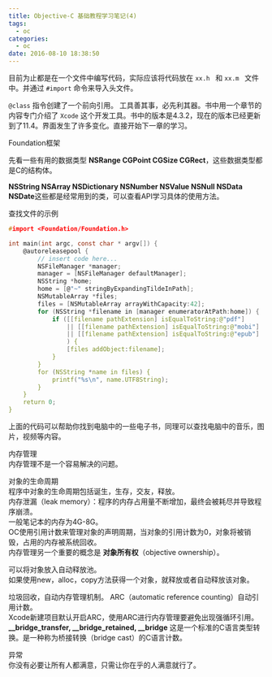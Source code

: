```yaml
---
title: Objective-C 基础教程学习笔记(4)
tags:
  - oc
categories:
  - oc
date: 2016-08-10 18:38:50
---
```


目前为止都是在一个文件中编写代码，实际应该将代码放在 `xx.h ` 和  `xx.m ` 文件中。并通过 `#import` 命令来导入头文件。

`@class` 指令创建了一个前向引用。  <!-- more -->
工具善其事，必先利其器。书中用一个章节的内容专门介绍了 `Xcode` 这个开发工具。书中的版本是4.3.2，现在的版本已经更新到了11.4。界面发生了许多变化。直接开始下一章的学习。

Foundation框架

先看一些有用的数据类型 **NSRange CGPoint CGSize CGRect**，这些数据类型都是C的结构体。

**NSString NSArray NSDictionary NSNumber NSValue NSNull NSData NSDate**这些都是经常用到的类，可以查看API学习具体的使用方法。

查找文件的示例

```c
#import <Foundation/Foundation.h>

int main(int argc, const char * argv[]) {
    @autoreleasepool {
        // insert code here...
        NSFileManager *manager;
        manager = [NSFileManager defaultManager];
        NSString *home;
        home = [@"~" stringByExpandingTildeInPath];
        NSMutableArray *files;
        files = [NSMutableArray arrayWithCapacity:42];
        for (NSString *filename in [manager enumeratorAtPath:home]) {
            if ([[filename pathExtension] isEqualToString:@"pdf"]
                || [[filename pathExtension] isEqualToString:@"mobi"]
                || [[filename pathExtension] isEqualToString:@"epub"]
                ) {
                [files addObject:filename];
            }
        }
        for (NSString *name in files) {
            printf("%s\n", name.UTF8String);
        }
    }
    return 0;
}
```
上面的代码可以帮助你找到电脑中的一些电子书，同理可以查找电脑中的音乐，图片，视频等内容。

内存管理  
内存管理不是一个容易解决的问题。  

对象的生命周期  
程序中对象的生命周期包括诞生，生存，交友，释放。  
内存泄漏（leak memory）：程序的内存占用量不断增加，最终会被耗尽并导致程序崩溃。  
一般笔记本的内存为4G-8G。  
OC使用引用计数来管理对象的声明周期，当对象的引用计数为0，对象将被销毁，占用的内存被系统回收。  
内存管理另一个重要的概念是 **对象所有权**（objective ownership）。

可以将对象放入自动释放池。  
如果使用new，alloc，copy方法获得一个对象，就释放或者自动释放该对象。

垃圾回收，自动内存管理机制。
ARC（automatic reference counting）自动引用计数。  
Xcode新建项目默认开启ARC，使用ARC进行内存管理要避免出现强循环引用。
**__bridge_transfer, __bridge_retained, __bridge** 这是一个标准的C语言类型转换。是一种称为桥接转换（bridge cast）的C语言计数。

异常  
你没有必要让所有人都满意，只需让你在乎的人满意就行了。
